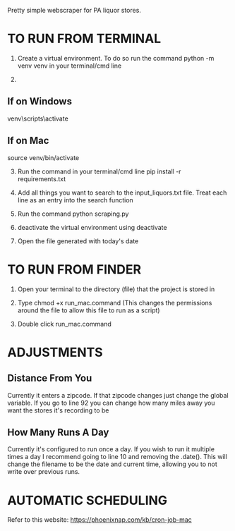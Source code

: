Pretty simple webscraper for PA liquor stores. 


# TO RUN FROM TERMINAL

1. Create a virtual environment. To do so run the command python -m venv venv in your terminal/cmd line

2. 
## If on Windows
venv\scripts\activate

## If on Mac
source venv/bin/activate

3. Run the command in your terminal/cmd line pip install -r requirements.txt

4. Add all things you want to search to the input_liquors.txt file. Treat each line as an entry into the search function

5. Run the command python scraping.py

6. deactivate the virtual environment using deactivate

7. Open the file generated with today's date


# TO RUN FROM FINDER

1. Open your terminal to the directory (file) that the project is stored in

2. Type chmod +x run_mac.command (This changes the permissions around the file to allow this file to run as a script)

3. Double click run_mac.command


# ADJUSTMENTS

## Distance From You
Currently it enters a zipcode. If that zipcode changes just change the global variable. If you go to line 92 you can change how many miles away you want the stores it's recording to be

## How Many Runs A Day
Currently it's configured to run once a day. If you wish to run it multiple times a day I recommend going to line 10 and removing the .date(). This will change the filename to be the date and current time, allowing you to not write over previous runs. 


# AUTOMATIC SCHEDULING
Refer to this website: https://phoenixnap.com/kb/cron-job-mac